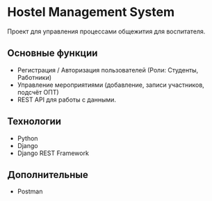 # Hostel Management System

Проект для управления процессами общежития для воспитателя.

## Основные функции
- Регистрация / Авторизация пользователей (Роли: Студенты, Работники)
- Управление мероприятиями (добавление, записи участников, подсчёт ОПТ)
- REST API для работы с данными.

## Технологии
- Python
- Django
- Django REST Framework

## Дополнительные
- Postman
